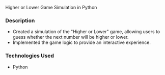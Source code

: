 Higher or Lower Game Simulation in Python

### Description
- Created a simulation of the "Higher or Lower" game, allowing users to guess whether the next number will be higher or lower.
- Implemented the game logic to provide an interactive experience.

### Technologies Used
- Python
